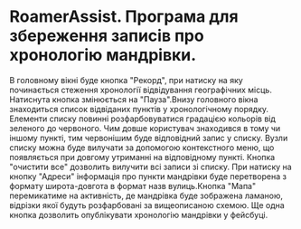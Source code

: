 RoamerAssist. Програма для збереження записів про хронологію мандрівки. 
============

В головному вікні буде кнопка "Рекорд", при натиску на яку починається стеження хронології відвідування географічних місць.
Натиснута кнопка змінюється на "Пауза".Внизу головного вікна знаходиться список відвіданих пунктів у хронологічному порядку. 
Елементи списку повинні розфарбовуватися градацією кольорів від зеленого до червоного. 
Чим довше користувач знаходився в тому чи іншому пункті, тим червонішим буде відповідний запис у списку. 
Вузли списку можна буде вилучати за допомогою контекстного меню, що появляється при довгому утриманні на відповідному пункті. 
Кнопка "очистити все" дозволить вилучити всі записи зі списку. При натиску на кнопку "Адреси" інформація про пункти мандрівки
буде перетворена з формату широта-довгота в формат назв вулиць.Кнопка "Мапа" перемикатиме на активність, де мандрівка буде 
зображена ламаною, відрізки якої будуть розфарбовані за вищеописаною схемою.
Ще одна кнопка дозволить опублікувати хронологію мандрівки у фейсбуці.
